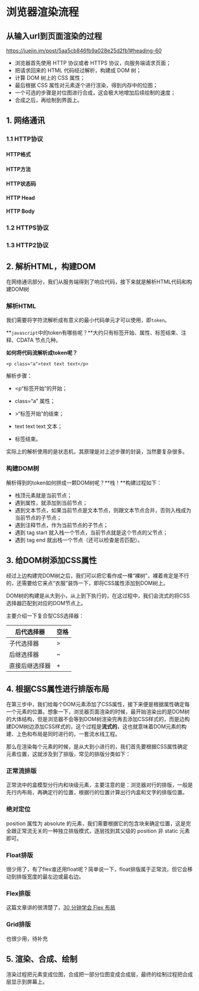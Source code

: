 # 浏览器渲染流程

## 从输入url到页面渲染的过程

https://juejin.im/post/5aa5cb846fb9a028e25d2fb1#heading-60

+ 浏览器首先使用 HTTP 协议或者 HTTPS 协议，向服务端请求页面；
+ 把请求回来的 HTML 代码经过解析，构建成 DOM 树；
+ 计算 DOM 树上的 CSS 属性；
+ 最后根据 CSS 属性对元素逐个进行渲染，得到内存中的位图；
+ 一个可选的步骤是对位图进行合成，这会极大地增加后续绘制的速度；
+ 合成之后，再绘制到界面上。



## 1. 网络通讯

### 1.1 HTTP协议

#### HTTP格式

#### HTTP方法

#### HTTP状态码

#### HTTP Head

#### HTTP Body

### 1.2 HTTPS协议

### 1.3 HTTP2协议



## 2. 解析HTML，构建DOM

在网络通讯部分，我们从服务端得到了响应代码，接下来就是解析HTML代码和构建DOM树

### 解析HTML

我们需要将字符流解析成有意义的最小代码单元才可以使用，即`token`。



**`javascript`中的token有哪些呢？**大约只有标签开始、属性、标签结束、注释、CDATA 节点几种。



**如何将代码流解析成token呢？**

```
<p class="a">text text text</p>
```

解析步骤：

+ <p“标签开始”的开始；

+ class=“a” 属性；

+ \>“标签开始”的结束；

+ text text text 文本；

+ </p> 标签结束。

实际上的解析使用的是状态机，其原理是对上述步骤的封装，当然要复杂很多。



### 构建DOM树

解析得到的token如何拼成一颗DOM树呢？**栈！**构建过程如下：

+ 栈顶元素就是当前节点；
+ 遇到属性，就添加到当前节点；
+ 遇到文本节点，如果当前节点是文本节点，则跟文本节点合并，否则入栈成为当前节点的子节点；
+ 遇到注释节点，作为当前节点的子节点；
+ 遇到 tag start 就入栈一个节点，当前节点就是这个节点的父节点；
+ 遇到 tag end 就出栈一个节点（还可以检查是否匹配）。



## 3. 给DOM树添加CSS属性

经过上边构建完DOM树之后，我们可以把它看作成一棵“裸树”，裸着肯定是不行的，还需要给它来点“衣服”装饰一下，即将CSS属性添加到DOM树上。

DOM树的构建是从大到小，从上到下执行的，在这过程中，我们会流式的将CSS选择器匹配到对应的DOM节点上。

主要介绍一下复合型CSS选择器：

| 后代选择器     | 空格 |
| -------------- | ---- |
| 子代选择器     | >    |
| 后继选择器     | ~    |
| 直接后继选择器 | +    |



## 4. 根据CSS属性进行排版布局

在第三步中，我们给每个DOM元素添加了CSS属性，接下来便是根据属性确定每一个元素的位置。想象一下，浏览器页面渲染的时候，最开始渲染出的是DOM树的大体结构，但是浏览器不会等到DOM树渲染完再去添加CSS样式的，而是边构建DOM树边添加CSS样式的，这个过程是**流式的**，这也就意味着DOM元素的构建、上色和布局是同时进行的，一套流水线工程。

那么在渲染每个元素的时候，是从大到小进行的，我们首先要根据CSS属性确定元素位置，这就涉及到了排版，常见的排版分类如下：

### 正常流排版

正常流中的盒模型分行内和块级元素，主要注意的是：浏览器对行的排版，一般是先行内布局，再确定行的位置，根据行的位置计算出行内盒和文字的排版位置。

### 绝对定位

position 属性为 absolute 的元素，我们需要根据它的包含块来确定位置，这是完全跟正常流无关的一种独立排版模式，逐层找到其父级的 position 非 static 元素即可。

### Float排版

很少用了，有了flex谁还用float呢？简单说一下，float排版属于正常流，但它会移动到排版宽度的最左边或最右边。

### Flex排版

这篇文章讲的很清楚了，[30 分钟学会 Flex 布局](https://zhuanlan.zhihu.com/p/25303493)

### Grid排版

也很少用，待补充



## 5. 渲染、合成、绘制

渲染过程把元素变成位图，合成把一部分位图变成合成层，最终的绘制过程把合成层显示到屏幕上。